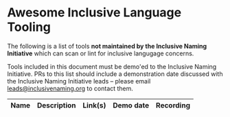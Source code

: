 # Awesome Inclusive Language Tooling

The following is a list of tools **not maintained by the Inclusive Naming Initiative** which can scan or lint for inclusive langugage concerns. 

Tools included in this document must be demo'ed to the Inclusive Naming Initiative. PRs to this list should include a demonstration date discussed with
the Inclusive Naming Initiative leads – please email leads@inclusivenaming.org to contact them.


| Name | Description | Link(s) | Demo date | Recording | 
| --- | --- | --- | --- | --- | 
